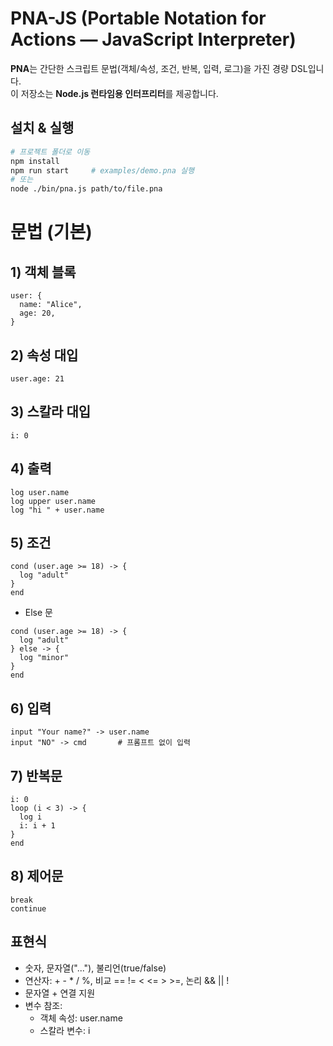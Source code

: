# PNA-JS (Portable Notation for Actions — JavaScript Interpreter)

**PNA**는 간단한 스크립트 문법(객체/속성, 조건, 반복, 입력, 로그)을 가진 경량 DSL입니다.  
이 저장소는 **Node.js 런타임용 인터프리터**를 제공합니다.

## 설치 & 실행

```bash
# 프로젝트 폴더로 이동
npm install
npm run start     # examples/demo.pna 실행
# 또는
node ./bin/pna.js path/to/file.pna
```

# 문법 (기본)

## 1) 객체 블록
```pna
user: {
  name: "Alice",
  age: 20,
}
```

## 2) 속성 대입
```pna
user.age: 21
```

## 3) 스칼라 대입
```pna
i: 0
```

## 4) 출력
```pna
log user.name
log upper user.name
log "hi " + user.name
```

## 5) 조건
```pna
cond (user.age >= 18) -> {
  log "adult"
}
end
```

- Else 문
```pna
cond (user.age >= 18) -> {
  log "adult"
} else -> {
  log "minor"
}
end
```

## 6) 입력
```
input "Your name?" -> user.name
input "NO" -> cmd       # 프롬프트 없이 입력
```

## 7) 반복문
```pna
i: 0
loop (i < 3) -> {
  log i
  i: i + 1
}
end
```

## 8) 제어문
```pna
break
continue
```

## 표현식
- 숫자, 문자열("..."), 불리언(true/false)
- 연산자: + - * / %, 비교 == != < <= > >=, 논리 && || !
- 문자열 + 연결 지원
- 변수 참조:
    - 객체 속성: user.name
    - 스칼라 변수: i